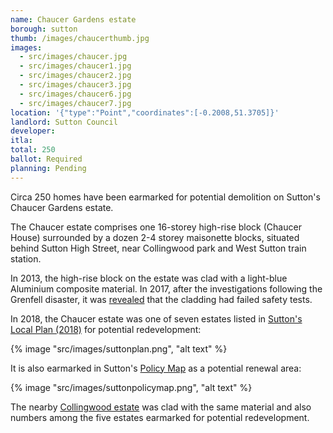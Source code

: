 ```yaml
---
name: Chaucer Gardens estate
borough: sutton
thumb: /images/chaucerthumb.jpg
images:
  - src/images/chaucer.jpg
  - src/images/chaucer1.jpg
  - src/images/chaucer2.jpg
  - src/images/chaucer3.jpg
  - src/images/chaucer6.jpg
  - src/images/chaucer7.jpg
location: '{"type":"Point","coordinates":[-0.2008,51.3705]}'
landlord: Sutton Council
developer:
itla:
total: 250
ballot: Required
planning: Pending
---
```

Circa 250 homes have been earmarked for potential demolition on Sutton's Chaucer Gardens estate.

The Chaucer estate comprises one 16-storey high-rise block (Chaucer House) surrounded by a dozen 2-4 storey maisonette blocks, situated behind Sutton High Street, near Collingwood park and West Sutton train station. 

In 2013, the high-rise block on the estate was clad with a light-blue Aluminium composite material. In 2017, after the investigations following the Grenfell disaster, it was [revealed](https://www.yourlocalguardian.co.uk/news/15387026.sutton-housing-partnership-sutton-council-and-sutton-fire-commander-meet-concerned-residents-living-in-chaucer-house-sutton/) that the cladding had failed safety tests.

In 2018, the Chaucer estate was one of seven estates listed in [Sutton's Local Plan (2018)](https://drive.google.com/file/d/1MdX6GlaHDoBdG6CTsvjFaIuPtIa9id5O/view) for potential redevelopment:

{% image "src/images/suttonplan.png", "alt text" %}

It is also earmarked in Sutton's [Policy Map](http://sutton.addresscafe.com/app/exploreit/) as a potential renewal area:

{% image "src/images/suttonpolicymap.png", "alt text" %}

The nearby [Collingwood estate](/estates/sutton/collingwoodestate/) was clad with the same material and also numbers among the five estates earmarked for potential redevelopment.


